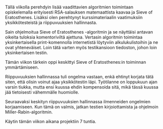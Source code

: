 Tällä viikolla perehdyin lisää vaadittavien algoritmien toimintaan opiskelemalla erityisesti RSA-salauksen matemaattista kaavaa ja Sieve of Eratosthenes. Lisäksi olen perehtynyt kurssimateriaalin vaatimuksiin yksikkötesteistä ja riippuvuuksien hallinnasta.

Sain ohjelmoitua Sieve of Eratosthenes -algoritmin ja se näyttäisi antavan oikeita tuloksia komentoriviltä ajettuna. Vertasin algoritmin toimintaa yksinkertaisella print-komennolla internetistä löytyviin alkulukulistoihin ja ne ovat yhteneväiset. Loin tätä varten myös testikansioon tiedoston, johon loin yksinkertaisen testin.

Tämän viikon tärkein oppi keskittyi Sieve of Eratosthenes:in toiminnan ymmärtämiseen.

Riippuvuuksien hallinnassa tuli ongelma vastaan, enkä ehtinyt korjata tätä siten, että olisin voinut ajaa yksikkötestin läpi. Työtilanne on loppukuun ajan varsin tiukka, mutta ensi kuussa ehdin kompensoida sitä, mikä tässä kuussa jää tietoisesti vähemmälle huomiolle.

Seuraavaksi keskityn riippuvuuksien hallinnassa ilmenneiden ongelmien korjaamiseen. Kun tämä on valmis, jatkan testien kirjoiottamista ja ohjelmoin Miller-Rabin-algoritmin.

Käytin tämän viikon aikana projektiin 7 tuntia.
